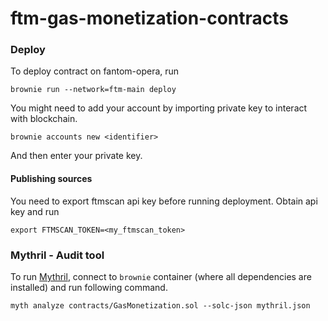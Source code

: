 # ftm-gas-monetization-contracts

### Deploy
To deploy contract on fantom-opera, run 
```
brownie run --network=ftm-main deploy
```
You might need to add your account by importing private key to interact with blockchain.
```
brownie accounts new <identifier>
```
And then enter your private key.

#### Publishing sources
You need to export ftmscan api key before running deployment. Obtain api key and run
```
export FTMSCAN_TOKEN=<my_ftmscan_token>
```


### Mythril - Audit tool
To run [Mythril](https://mythril-classic.readthedocs.io/en/develop/index.html), connect to `brownie` container 
(where all dependencies are installed) and run following command.
```
myth analyze contracts/GasMonetization.sol --solc-json mythril.json
```